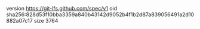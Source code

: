 version https://git-lfs.github.com/spec/v1
oid sha256:828d53f10bba3359a840b43142d9052b4f1b2d87a839056491a2d10882a07c17
size 3764
